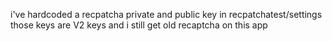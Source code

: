 i've hardcoded a recpatcha private and public key in recpatchatest/settings
those keys are V2 keys and i still get old recaptcha on this app 

